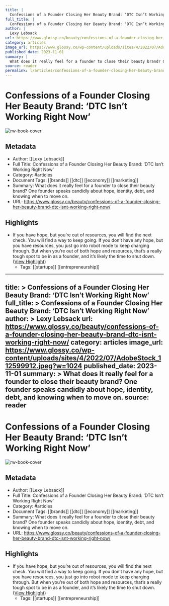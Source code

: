 ```yaml
---
title: |
  Confessions of a Founder Closing Her Beauty Brand: ‘DTC Isn’t Working Right Now’
full_title: |
  Confessions of a Founder Closing Her Beauty Brand: ‘DTC Isn’t Working Right Now’
author: |
  Lexy Lebsack
url: https://www.glossy.co/beauty/confessions-of-a-founder-closing-her-beauty-brand-dtc-isnt-working-right-now/
category: articles
image_url: https://www.glossy.co/wp-content/uploads/sites/4/2022/07/AdobeStock_112599912.jpeg?w=1024
published_date: 2023-11-01
summary: |
  What does it really feel for a founder to close their beauty brand? One founder speaks candidly about hope, identity, debt, and knowing when to move on.
source: reader
permalink: l/articles/confessions-of-a-founder-closing-her-beauty-brand-dtc-isn-t-working-right-now
---
```

# Confessions of a Founder Closing Her Beauty Brand: ‘DTC Isn’t Working Right Now’

![rw-book-cover](https://www.glossy.co/wp-content/uploads/sites/4/2022/07/AdobeStock_112599912.jpeg?w=1024)

## Metadata
- Author: [[Lexy Lebsack]]
- Full Title: Confessions of a Founder Closing Her Beauty Brand: ‘DTC Isn’t Working Right Now’
- Category: #articles
- Document Tags: [[brands]] [[dtc]] [[economy]] [[marketing]] 
- Summary: What does it really feel for a founder to close their beauty brand? One founder speaks candidly about hope, identity, debt, and knowing when to move on.
- URL: https://www.glossy.co/beauty/confessions-of-a-founder-closing-her-beauty-brand-dtc-isnt-working-right-now/

## Highlights
- If you have hope, but you’re out of resources, you will find the next check. You will find a way to keep going. If you don’t have any hope, but you have resources, you just go into robot mode to keep charging through. But when you’re out of both hope and resources, that’s a really tough spot to be in as a founder, and it’s likely the time to shut down. ([View Highlight](https://read.readwise.io/read/01heav5rhjb67frc94gne5dve2))
    - Tags: [[startups]] [[entrepreneurship]] 


---
title: >
  Confessions of a Founder Closing Her Beauty Brand: ‘DTC Isn’t Working Right Now’
full_title: >
  Confessions of a Founder Closing Her Beauty Brand: ‘DTC Isn’t Working Right Now’
author: >
  Lexy Lebsack
url: https://www.glossy.co/beauty/confessions-of-a-founder-closing-her-beauty-brand-dtc-isnt-working-right-now/
category: articles
image_url: https://www.glossy.co/wp-content/uploads/sites/4/2022/07/AdobeStock_112599912.jpeg?w=1024
published_date: 2023-11-01
summary: >
  What does it really feel for a founder to close their beauty brand? One founder speaks candidly about hope, identity, debt, and knowing when to move on.
source: reader
---
# Confessions of a Founder Closing Her Beauty Brand: ‘DTC Isn’t Working Right Now’

![rw-book-cover](https://www.glossy.co/wp-content/uploads/sites/4/2022/07/AdobeStock_112599912.jpeg?w=1024)

## Metadata
- Author: [[Lexy Lebsack]]
- Full Title: Confessions of a Founder Closing Her Beauty Brand: ‘DTC Isn’t Working Right Now’
- Category: #articles
- Document Tags: [[brands]] [[dtc]] [[economy]] [[marketing]] 
- Summary: What does it really feel for a founder to close their beauty brand? One founder speaks candidly about hope, identity, debt, and knowing when to move on.
- URL: https://www.glossy.co/beauty/confessions-of-a-founder-closing-her-beauty-brand-dtc-isnt-working-right-now/

## Highlights
- If you have hope, but you’re out of resources, you will find the next check. You will find a way to keep going. If you don’t have any hope, but you have resources, you just go into robot mode to keep charging through. But when you’re out of both hope and resources, that’s a really tough spot to be in as a founder, and it’s likely the time to shut down. ([View Highlight](https://read.readwise.io/read/01heav5rhjb67frc94gne5dve2))
    - Tags: [[startups]] [[entrepreneurship]] 


